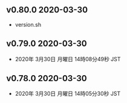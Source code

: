 ## v0.80.0 2020-03-30

- version.sh

## v0.79.0 2020-03-30

- 2020年 3月30日 月曜日 14時08分49秒 JST

## v0.78.0 2020-03-30

- 2020年 3月30日 月曜日 14時05分30秒 JST

